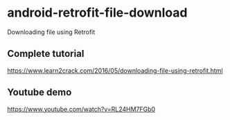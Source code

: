 # android-retrofit-file-download
Downloading file using Retrofit

## Complete tutorial

https://www.learn2crack.com/2016/05/downloading-file-using-retrofit.html

## Youtube demo

https://www.youtube.com/watch?v=RL24HM7FGb0
